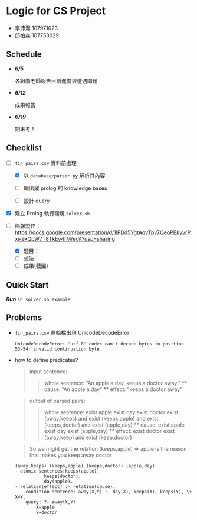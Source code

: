 # Logic for CS Project

- 李沛潔 107971023
- 邱柏森 107753029

## Schedule

- ***6/5***

	各組向老師報告目前進度與遭遇問題

- ***6/12***

	成果報告

- ***6/19***

	期末考！

## Checklist

- [ ] `fin_pairs.csv` 資料前處理

	- [x] 以 `database/parser.py` 解析其內容

	- [ ] 輸出成 prolog 的 knowledge bases

	- [ ] 設計 query

- [x] 建立 Prolog 執行環境 `solver.sh`

- [ ] 簡報製作：https://docs.google.com/presentation/d/1lPDd5YgtAqvTpv7QeoPBkyvrPxj-9xQpW7T8TkEy4fM/edit?usp=sharing
	- [x] 題目：
	- [ ] 想法：
	- [ ] 成果(截圖)

## Quick Start

***Run*** `sh solver.sh example`

## Problems

- `fin_pairs.csv` 原始檔出現 UnicodeDecodeError

	```
	UnicodeDecodeError: 'utf-8' codec can't decode bytes in position 53-54: invalid continuation byte
	```

- how to define predicates?

	> input sentence:
	>> whole sentence: “An apple a day, keeps a doctor away.”
		    ** cause: ”An apple a day”
		    ** effect: ”keeps a doctor away”

	> output of parsed pairs:
	>> whole sentence: exist apple exist day exist doctor exist (away,keeps) and exist (keeps,apple) and exist (keeps,doctor) and exist (apple,day)
		    ** cause: exist apple exist day exist (apple,day)
		    ** effect: exist doctor exist (away,keep) and exist (keep,doctor)

	> So we might get the relation (keeps,apple) => apple is the reason that makes you keep away doctor

    ```
    (away,keeps) (keeps,apple) (keeps,doctor) (apple,day)
	- atomic sentences:keeps(apple).
			   keeps(doctor).
		 	   day(apple).
	- relation(effect) :- relation(cause).
		condition sentence: away(X,Y) :- day(X), keeps(X), keeps(Y), \+ X=Y.
		query: ?- away(X,Y).
			X=apple
			Y=doctor
    ```
